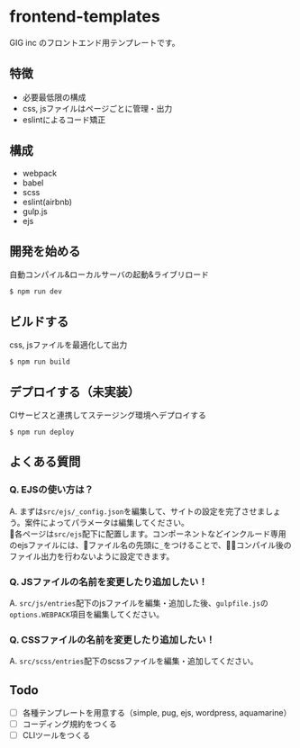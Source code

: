 # frontend-templates

GIG inc のフロントエンド用テンプレートです。

## 特徴

- 必要最低限の構成
- css, jsファイルはページごとに管理・出力
- eslintによるコード矯正

## 構成

- webpack
- babel
- scss
- eslint(airbnb)
- gulp.js
- ejs

## 開発を始める

自動コンパイル&ローカルサーバの起動&ライブリロード

```
$ npm run dev
```

## ビルドする

css, jsファイルを最適化して出力

```
$ npm run build
```

## デプロイする（未実装）

CIサービスと連携してステージング環境へデプロイする

```
$ npm run deploy
```

## よくある質問

### Q. EJSの使い方は？

A. まずは`src/ejs/_config.json`を編集して、サイトの設定を完了させましょう。案件によってパラメータは編集してください。  
各ページは`src/ejs`配下に配置します。コンポーネントなどインクルード専用のejsファイルには、ファイル名の先頭に`_`をつけることで、コンパイル後のファイル出力を行わないように設定できます。

### Q. JSファイルの名前を変更したり追加したい！

A. `src/js/entries`配下のjsファイルを編集・追加した後、`gulpfile.js`の`options.WEBPACK`項目を編集してください。

### Q. CSSファイルの名前を変更したり追加したい！

A. `src/scss/entries`配下のscssファイルを編集・追加してください。

## Todo

- [ ] 各種テンプレートを用意する（simple, pug, ejs, wordpress, aquamarine）
- [ ] コーディング規約をつくる
- [ ] CLIツールをつくる
